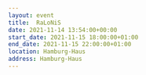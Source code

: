 ```yaml
---
layout: event
title:  RaLoNiS
date: 2021-11-14 13:54:00+00:00
start_date: 2021-11-15 18:00:00+01:00
end_date: 2021-11-15 22:00:00+01:00
location: Hamburg-Haus
address: Hamburg-Haus
---
```

